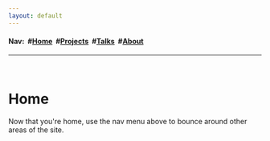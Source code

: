 ```yaml
---
layout: default
---
```

<h4>Nav:&nbsp; #<a href="/index">Home</a>&nbsp; #<a href="/projects">Projects</a>&nbsp; #<a href="/talks">Talks</a>&nbsp; #<a href="/about">About</a></h4>
<hr>
<div class="blurb">
	<br>
	<h1>Home</h1>
	<p>Now that you're home, use the nav menu above to bounce around other areas of the site.</p>
</div>
